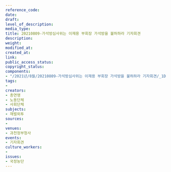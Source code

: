 ```yaml
---
reference_code: 
date: 
draft: 
level_of_description: 
media_type: 
title: 20210809-가석방심사위는 이재용 부회장 가석방을 불허하라 기자회견
description: 
weight: 
modified_at: 
created_at: 
link: 
public_access_status: 
copyright_status: 
components:
- "/2021년/8월/20210809-가석방심사위는 이재용 부회장 가석방을 불허하라 기자회견/_1D20134.jpg"
tags:
- 
creators:
- 총연맹
- 노동단체
- 사회단체
subjects:
- 재벌외투
sources:
- 
venues:
- 과천정부청사
events:
- 기자회견
culture_workers:
- 
issues:
- 국정농단
---
```

